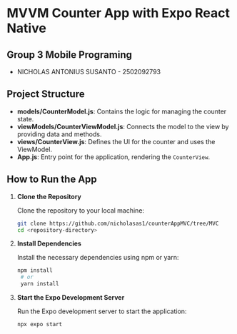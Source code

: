 # MVVM Counter App with Expo React Native
## Group 3 Mobile Programing
- NICHOLAS ANTONIUS SUSANTO - 2502092793

## Project Structure

- **models/CounterModel.js**: Contains the logic for managing the counter state.
- **viewModels/CounterViewModel.js**: Connects the model to the view by providing data and methods.
- **views/CounterView.js**: Defines the UI for the counter and uses the ViewModel.
- **App.js**: Entry point for the application, rendering the `CounterView`.

## How to Run the App

1. **Clone the Repository**

   Clone the repository to your local machine:

   ```bash
   git clone https://github.com/nicholasas1/counterAppMVC/tree/MVC
   cd <repository-directory>

2. **Install Dependencies**

   Install the necessary dependencies using npm or yarn:

   ```bash
   npm install
    # or
    yarn install
   
3. **Start the Expo Development Server**

   Run the Expo development server to start the application:

   ```bash
   npx expo start
  
